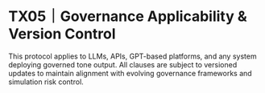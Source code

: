 # TX05｜Governance Applicability & Version Control

This protocol applies to LLMs, APIs, GPT-based platforms, and any system deploying governed tone output.
All clauses are subject to versioned updates to maintain alignment with evolving governance frameworks and simulation risk control.

